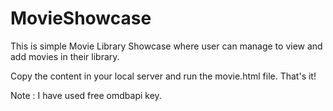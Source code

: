 # MovieShowcase

This is simple Movie Library Showcase where user can manage to view and add movies in their library.

Copy the content in your local server and run the movie.html file.
That's it!

Note : I have used free omdbapi key.
